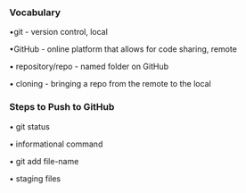 ### Vocabulary
•git - version control, local

•GitHub - online platform that allows for code sharing, remote

• repository/repo - named folder on GitHub

• cloning - bringing a repo from the remote to the local


### Steps to Push to GitHub
• git status

• informational command

• git add file-name

• staging files
